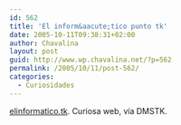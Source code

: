 ```yaml
---
id: 562
title: 'El inform&aacute;tico punto tk'
date: 2005-10-11T09:38:31+02:00
author: Chavalina
layout: post
guid: http://www.wp.chavalina.net/?p=562
permalink: /2005/10/11/post-562/
categories:
  - Curiosidades
---
```

<a href="http://www.elinformatico.tk/" target="_blank">elinformatico.tk</a>. Curiosa web, v&iacute;a DMSTK.